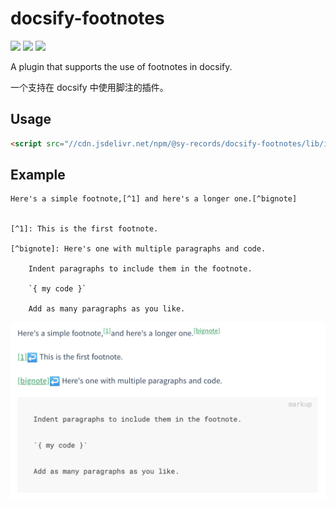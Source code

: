 # docsify-footnotes

[![](https://data.jsdelivr.com/v1/package/npm/@sy-records/docsify-footnotes/badge)](https://www.jsdelivr.com/package/npm/@sy-records/docsify-footnotes)
[![](https://img.shields.io/npm/v/@sy-records/docsify-footnotes.svg?style=flat-square)](https://www.npmjs.com/package/@sy-records/docsify-footnotes)
[![](https://img.shields.io/npm/l/@sy-records/docsify-footnotes)](https://github.com/sy-records/docsify-footnotes/blob/master/LICENSE)

A plugin that supports the use of footnotes in docsify.

一个支持在 docsify 中使用脚注的插件。

## Usage

```html
<script src="//cdn.jsdelivr.net/npm/@sy-records/docsify-footnotes/lib/index.min.js"></script>
```

## Example

```markup
Here's a simple footnote,[^1] and here's a longer one.[^bignote]


[^1]: This is the first footnote.

[^bignote]: Here's one with multiple paragraphs and code.

    Indent paragraphs to include them in the footnote.

    `{ my code }`

    Add as many paragraphs as you like.
```

![](screenshots.png)
